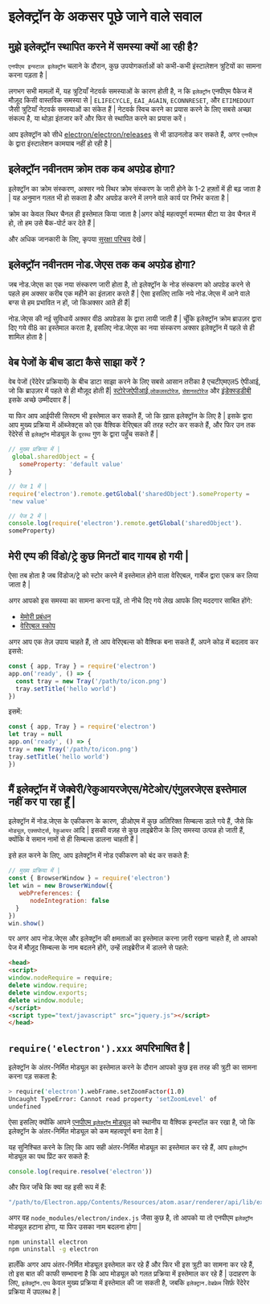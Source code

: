 # इलेक्ट्रॉन के अकसर पूछे जाने वाले सवाल

## मुझे इलेक्ट्रॉन स्थापित करने में समस्या क्यों आ रही है?

`एनपीएम इन्स्टाल इलेक्ट्रॉन` चलाने के दौरान, कुछ उपयोगकर्ताओं को कभी-कभी इंस्टालेशन त्रुटियों का सामना करना पड़ता है |

लगभग सभी मामलों में, यह त्रुटियाँ नेटवर्क समस्याओं के कारण होती है, न कि `इलेक्ट्रॉन` एनपीएम पैकेज में मौज़ूद किसी वास्तविक समस्या से | `ELIFECYCLE`, `EAI_AGAIN`, `ECONNRESET`, और `ETIMEDOUT` जैसी त्रुटियाँ नेटवर्क समस्याओं का संकेत हैं | नेटवर्क स्विच करने का प्रयास करने के लिए सबसे अच्छा संकल्प है, या थोड़ा इंतजार करें और फिर से स्थापित करने का प्रयास करें।

आप इलेक्ट्रॉन को सीधे [electron/electron/releases](https://github.com/electron/electron/releases) से भी डाउनलोड कर सकते हैं, अगर `एनपीएम` के द्वारा इंस्टालेशन कामयाब नहीं हो रही है |

## इलेक्ट्रॉन नवीनतम क्रोम तक कब अपग्रेड होगा?

इलेक्ट्रॉन का क्रोम संस्करण, अक्सर नये स्थिर क्रोम संस्करण के जारी होने के 1-2 हफ़्तों में ही बढ़ जाता है | यह अनुमान गलत भी हो सकता है और अपग्रेड करने में लगने वाले कार्य पर निर्भर करता है |

क्रोम का केवल स्थिर चैनल ही इस्तेमाल किया जाता है |अगर कोई महत्वपूर्ण मरम्मत बीटा या डेव चैनल में हो, तो हम उसे बैक-पोर्ट कर देते हैं |

और अधिक जानकारी के लिए, कृपया [सुरक्षा परिचय](tutorial/security.md) देखें |

## इलेक्ट्रॉन नवीनतम नोड.जेएस तक कब अपग्रेड होगा?

जब नोड.जेएस का एक नया संस्करण जारी होता है, तो इलेक्ट्रॉन के नोड संस्करण को अपग्रेड करने से पहले हम अक्सर करीब एक महीने का इंतज़ार करते हैं | ऐसा इसलिए ताकि नये नोड.जेएस में आने वाले बग्स से हम प्रभावित न हों, जो किअक्सर आते ही हैं|

नोड.जेएस की नई सुविधायें अक्सर वी8 अपग्रेडस के द्वारा लायी जाती हैं | चूँकि इलेक्ट्रॉन क्रोम ब्राउज़र द्वारा दिए गये वी8 का इस्तेमाल करता है, इसलिए नोड.जेएस का नया संस्करण अक्सर इलेक्ट्रॉन में पहले से ही शामिल होता है |

## वेब पेजों के बीच डाटा कैसे साझा करें ?

वेब पेजों (रेंदेरेर प्रक्रियायें) के बीच डाटा साझा करने के लिए सबसे आसान तरीका है एचटीएमएल5 ऐपीआई, जो कि ब्राउज़र में पहले से ही मौज़ूद होती हैं| [स्टोरेजऐपीआई](https://developer.mozilla.org/en-US/docs/Web/API/Storage),[`लोकलस्टोरेज`](https://developer.mozilla.org/en-US/docs/Web/API/Window/localStorage), [`सेशनस्टोरेज`](https://developer.mozilla.org/en-US/docs/Web/API/Window/sessionStorage) और [इंडेक्स्डडीबी](https://developer.mozilla.org/en-US/docs/Web/API/IndexedDB_API) इसके अच्छे उम्मीदवार हैं |

या फिर आप आईपीसी सिस्टम भी इस्तेमाल कर सकते हैं, जो कि ख़ास इलेक्ट्रॉन के लिए है | इसके द्वारा आप मुख्य प्रक्रिया में ऑब्जेक्ट्स को एक वैश्विक वेरिएबल की तरह स्टोर कर सकते हैं, और फिर उन तक रेंदेरेर्स से `इलेक्ट्रॉन` मोड्यूल के `दूरस्थ` गुण के द्वारा पहुँच सकते हैं |

```javascript
// मुख्य प्रक्रिया में |
 global.sharedObject = {
   someProperty: 'default value' 
}
```

```javascript
// पेज 1 में |
require('electron').remote.getGlobal('sharedObject').someProperty =
'new value'
```

```javascript
// पेज 2 में |
console.log(require('electron').remote.getGlobal('sharedObject').
someProperty)
```

## मेरी एप्प की विंडो/ट्रे कुछ मिनटों बाद गायब हो गयी |

ऐसा तब होता है जब विंडोज/ट्रे को स्टोर करने में इस्तेमाल होने वाला वेरिएबल, गार्बेज द्वारा एकत्र कर लिया जाता है |

अगर आपको इस समस्या का सामना करना पड़ें, तो नीचे दिए गये लेख आपके लिए मददगार साबित होंगे:

* [मेमोरी प्रबंधन](https://developer.mozilla.org/en-US/docs/Web/JavaScript/Memory_Management)
* [वेरिएबल स्कोप](https://msdn.microsoft.com/library/bzt2dkta(v=vs.94).aspx)

अगर आप एक तेज़ उपाय चाहते हैं, तो आप वेरिएबल्स को वैश्विक बना सकते हैं, अपने कोड में बदलाव कर इससे:

```javascript
const { app, Tray } = require('electron')
app.on('ready', () => {
  const tray = new Tray('/path/to/icon.png')
  tray.setTitle('hello world') 
})
```

इसमें:

```javascript
const { app, Tray } = require('electron') 
let tray = null 
app.on('ready', () => {   
tray = new Tray('/path/to/icon.png')  
tray.setTitle('hello world') 
})
```

## मैं इलेक्ट्रॉन में जेक्वेरी/रेकुआयरजेएस/मेटेओर/एंगुलरजेएस इस्तेमाल नहीं कर पा रहा हूँ |

इलेक्ट्रॉन में नोड.जेएस के एकीकरण के कारण, डीओएम में कुछ अतिरिक्त सिम्बल्स डाले गये हैं, जैसे कि `मोड्यूल`, `एक्सपोर्ट्स`, `रेकुआयर` आदि | इसकी वज़ह से कुछ लाइब्रेरीज के लिए समस्या उत्पन्न हो जाती हैं, क्योंकि वे समान नामों से ही सिम्बल्स डालना चाहती हैं |

इसे हल करने के लिए, आप इलेक्ट्रॉन में नोड एकीकरण को बंद कर सकते हैं:

```javascript
// मुख्य प्रक्रिया में | 
const { BrowserWindow } = require('electron') 
let win = new BrowserWindow({
   webPreferences: {     
      nodeIntegration: false   
  } 
}) 
win.show()
```

पर अगर आप नोड.जेएस और इलेक्ट्रॉन की क्षमताओं का इस्तेमाल करना ज़ारी रखना चाहते हैं, तो आपको पेज में मौज़ूद सिम्बल्स के नाम बदलने होंगे, उन्हें लाइब्रेरीज में डालने से पहले:

```html
<head>
<script>
window.nodeRequire = require;
delete window.require;
delete window.exports;
delete window.module;
</script>
<script type="text/javascript" src="jquery.js"></script>
</head>
```

## `require('electron').xxx` अपरिभाषित है |

इलेक्ट्रॉन के अंतर-निर्मित मोड्यूल का इस्तेमाल करने के दौरान आपको कुछ इस तरह की त्रुटी का सामना करना पड़ सकता है:

```sh
> require('electron').webFrame.setZoomFactor(1.0)
Uncaught TypeError: Cannot read property 'setZoomLevel' of
undefined
```

ऐसा इसलिए क्योंकि आपने [एनपीएम `इलेक्ट्रॉन` मोड्यूल](https://www.npmjs.com/package/electron) को स्थानीय या वैश्विक इन्स्टॉल कर रखा है, जो कि इलेक्ट्रॉन के अंतर-निर्मित मोड्यूल को कम महत्वपूर्ण बना देता है |

यह सुनिश्चित करने के लिए कि आप सही अंतर-निर्मित मोड्यूल का इस्तेमाल कर रहे हैं, आप `इलेक्ट्रॉन` मोड्यूल का पथ प्रिंट कर सकते हैं:

```javascript
console.log(require.resolve('electron'))
```

और फिर जाँचे कि क्या वह इसी रूप में हैं:

```sh
"/path/to/Electron.app/Contents/Resources/atom.asar/renderer/api/lib/exports/electron.js"
```

अगर वह `node_modules/electron/index.js` जैसा कुछ है, तो आपको या तो एनपीएम `इलेक्ट्रॉन` मोड्यूल हटाना होगा, या फिर उसका नाम बदलना होगा |

```sh
npm uninstall electron
npm uninstall -g electron
```

हालँकि अगर आप अंतर-निर्मित मोड्यूल इस्तेमाल कर रहे हैं और फिर भी इस त्रुटी का सामना कर रहे हैं, तो इस बात की काफी सम्भावना है कि आप मोड्यूल को गलत प्रक्रिया में इस्तेमाल कर रहे हैं | उदाहरण के लिए, `इलेक्ट्रॉन.एप्प` केवल मुख्य प्रक्रिया में इस्तेमाल की जा सकती है, जबकि `इलेक्ट्रान.वेबफ्रेम` सिर्फ़ रेंदेरेर प्रक्रिया में उपलब्ध है |